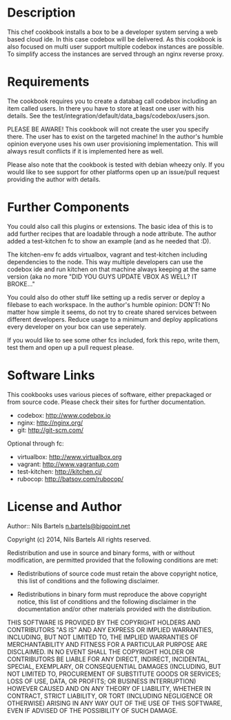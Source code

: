 Description
===========
This chef cookbook installs a box to be a developer system serving a web based cloud ide.
In this case codebox will be delivered. As this cookbook is also focused on multi user support
multiple codebox instances are possible. To simplify access the instances are served through
an nginx reverse proxy.

Requirements
============
The cookbook requires you to create a databag call codebox including an item called users. In there you have
to store at least one user with his details. See the test/integration/default/data_bags/codebox/users.json.

PLEASE BE AWARE! This cookbook will not create the user you specify there. The user has to exist on the
targeted machine! In the author's humble opinion everyone uses his own user provisioning implementation.
This will always result conflicts if it is implemented here as well.

Please also note that the cookbook is tested with debian wheezy only. If you would like to see support for other
platforms open up an issue/pull request providing the author with details.

Further Components
=============
You could also call this plugins or extensions. The basic idea of this is to add further recipes that are loadable
through a node attribute. The author added a test-kitchen fc to show an example (and as he needed that :D).

The kitchen-env fc adds virtualbox, vagrant and test-kitchen including dependencies to the node. This way multiple
developers can use the codebox ide and run kitchen on that machine always keeping at the same version
(aka no more "DID YOU GUYS UPDATE VBOX AS WELL? IT BROKE..."

You could also do other stuff like setting up a redis server or deploy a filebase to each workspace.
In the author's humble opinion: DON'T! No matter how simple it seems, do not try to create shared services
between different developers. Reduce usage to a minimum and deploy applications every developer on your box can
use seperately.

If you would like to see some other fcs included, fork this repo, write them, test them and open up a pull
request please.

Software Links
==============

This cookbooks uses various pieces of software, either prepackaged or from source code. Please check their sites for
further documentation.

* codebox: http://www.codebox.io
* nginx: http://nginx.org/
* git: http://git-scm.com/

Optional through fc:
* virtualbox: http://www.virtualbox.org
* vagrant: http://www.vagrantup.com
* test-kitchen: http://kitchen.ci/
* rubocop: http://batsov.com/rubocop/

License and Author
==================

Author:: Nils Bartels <n.bartels@bigpoint.net>

Copyright (c) 2014, Nils Bartels
All rights reserved.

Redistribution and use in source and binary forms, with or without modification,
are permitted provided that the following conditions are met:

* Redistributions of source code must retain the above copyright notice, this
  list of conditions and the following disclaimer.

* Redistributions in binary form must reproduce the above copyright notice, this
  list of conditions and the following disclaimer in the documentation and/or
  other materials provided with the distribution.

THIS SOFTWARE IS PROVIDED BY THE COPYRIGHT HOLDERS AND CONTRIBUTORS "AS IS" AND
ANY EXPRESS OR IMPLIED WARRANTIES, INCLUDING, BUT NOT LIMITED TO, THE IMPLIED
WARRANTIES OF MERCHANTABILITY AND FITNESS FOR A PARTICULAR PURPOSE ARE
DISCLAIMED. IN NO EVENT SHALL THE COPYRIGHT HOLDER OR CONTRIBUTORS BE LIABLE FOR
ANY DIRECT, INDIRECT, INCIDENTAL, SPECIAL, EXEMPLARY, OR CONSEQUENTIAL DAMAGES
(INCLUDING, BUT NOT LIMITED TO, PROCUREMENT OF SUBSTITUTE GOODS OR SERVICES;
LOSS OF USE, DATA, OR PROFITS; OR BUSINESS INTERRUPTION) HOWEVER CAUSED AND ON
ANY THEORY OF LIABILITY, WHETHER IN CONTRACT, STRICT LIABILITY, OR TORT
(INCLUDING NEGLIGENCE OR OTHERWISE) ARISING IN ANY WAY OUT OF THE USE OF THIS
SOFTWARE, EVEN IF ADVISED OF THE POSSIBILITY OF SUCH DAMAGE.
